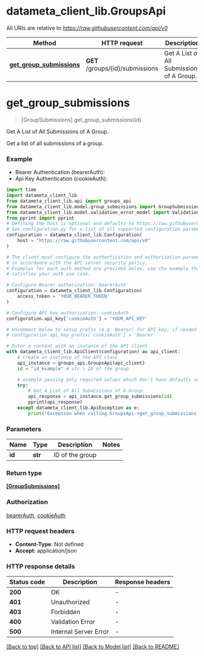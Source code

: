 # datameta_client_lib.GroupsApi

All URIs are relative to *https://raw.githubusercontent.com/api/v0*

Method | HTTP request | Description
------------- | ------------- | -------------
[**get_group_submissions**](GroupsApi.md#get_group_submissions) | **GET** /groups/{id}/submissions | Get A List of All Submissions of A Group.


# **get_group_submissions**
> [GroupSubmissions] get_group_submissions(id)

Get A List of All Submissions of A Group.

Get a list of all submissions of a group.

### Example

* Bearer Authentication (bearerAuth):
* Api Key Authentication (cookieAuth):
```python
import time
import datameta_client_lib
from datameta_client_lib.api import groups_api
from datameta_client_lib.model.group_submissions import GroupSubmissions
from datameta_client_lib.model.validation_error_model import ValidationErrorModel
from pprint import pprint
# Defining the host is optional and defaults to https://raw.githubusercontent.com/api/v0
# See configuration.py for a list of all supported configuration parameters.
configuration = datameta_client_lib.Configuration(
    host = "https://raw.githubusercontent.com/api/v0"
)

# The client must configure the authentication and authorization parameters
# in accordance with the API server security policy.
# Examples for each auth method are provided below, use the example that
# satisfies your auth use case.

# Configure Bearer authorization: bearerAuth
configuration = datameta_client_lib.Configuration(
    access_token = 'YOUR_BEARER_TOKEN'
)

# Configure API key authorization: cookieAuth
configuration.api_key['cookieAuth'] = 'YOUR_API_KEY'

# Uncomment below to setup prefix (e.g. Bearer) for API key, if needed
# configuration.api_key_prefix['cookieAuth'] = 'Bearer'

# Enter a context with an instance of the API client
with datameta_client_lib.ApiClient(configuration) as api_client:
    # Create an instance of the API class
    api_instance = groups_api.GroupsApi(api_client)
    id = "id_example" # str | ID of the group

    # example passing only required values which don't have defaults set
    try:
        # Get A List of All Submissions of A Group.
        api_response = api_instance.get_group_submissions(id)
        pprint(api_response)
    except datameta_client_lib.ApiException as e:
        print("Exception when calling GroupsApi->get_group_submissions: %s\n" % e)
```


### Parameters

Name | Type | Description  | Notes
------------- | ------------- | ------------- | -------------
 **id** | **str**| ID of the group |

### Return type

[**[GroupSubmissions]**](GroupSubmissions.md)

### Authorization

[bearerAuth](../README.md#bearerAuth), [cookieAuth](../README.md#cookieAuth)

### HTTP request headers

 - **Content-Type**: Not defined
 - **Accept**: application/json


### HTTP response details
| Status code | Description | Response headers |
|-------------|-------------|------------------|
**200** | OK |  -  |
**401** | Unauthorized |  -  |
**403** | Forbidden |  -  |
**400** | Validation Error |  -  |
**500** | Internal Server Error |  -  |

[[Back to top]](#) [[Back to API list]](../README.md#documentation-for-api-endpoints) [[Back to Model list]](../README.md#documentation-for-models) [[Back to README]](../README.md)

